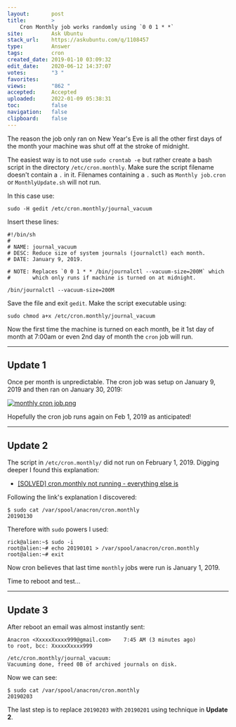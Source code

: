 ```yaml
---
layout:       post
title:        >
    Cron Monthly job works randomly using `0 0 1 * *`
site:         Ask Ubuntu
stack_url:    https://askubuntu.com/q/1108457
type:         Answer
tags:         cron
created_date: 2019-01-10 03:09:32
edit_date:    2020-06-12 14:37:07
votes:        "3 "
favorites:    
views:        "862 "
accepted:     Accepted
uploaded:     2022-01-09 05:38:31
toc:          false
navigation:   false
clipboard:    false
---
```


The reason the job only ran on New Year's Eve is all the other first days of the month your machine was shut off at the stroke of midnight.

The easiest way is to not use `sudo crontab -e` but rather create a bash script in the directory `/etc/cron.monthly`. Make sure the script filename doesn't contain a `.` in it. Filenames containing a `.` such as `Monthly job.cron` or `MonthlyUpdate.sh` will not run.

<!-- Language-all: bash -->

In this case use:

``` 
sudo -H gedit /etc/cron.monthly/journal_vacuum

```

Insert these lines:

``` 
#!/bin/sh
#
# NAME: journal_vacuum
# DESC: Reduce size of system journals (journalctl) each month.
# DATE: January 9, 2019.

# NOTE: Replaces `0 0 1 * * /bin/journalctl --vacuum-size=200M` which
#       which only runs if machine is turned on at midnight.

/bin/journalctl --vacuum-size=200M

```

Save the file and exit `gedit`. Make the script executable using:

``` 
sudo chmod a+x /etc/cron.monthly/journal_vacuum

```

Now the first time the machine is turned on each month, be it 1st day of month at 7:00am or even 2nd day of month the `cron` job will run.


----------

## Update 1

Once per month is unpredictable. The cron job was setup on January 9, 2019 and then ran on January 30, 2019:

[![monthly cron job.png][1]][1]

Hopefully the cron job runs again on Feb 1, 2019 as anticipated!

----------

## Update 2

The script in `/etc/cron.monthly/` did not run on February 1, 2019. Digging deeper I found this explanation:

- [\[SOLVED\] cron.monthly not running - everything else is][2]

Following the link's explanation I discovered:

``` 
$ sudo cat /var/spool/anacron/cron.monthly
20190130

```

Therefore with `sudo` powers I used:

``` 
rick@alien:~$ sudo -i
root@alien:~# echo 20190101 > /var/spool/anacron/cron.monthly
root@alien:~# exit

```

Now cron believes that last time `monthly` jobs were run is January 1, 2019.

Time to reboot and test...


----------

## Update 3

After reboot an email was almost instantly sent:

``` 
Anacron <XxxxxXxxxx999@gmail.com>    7:45 AM (3 minutes ago)
to root, bcc: XxxxxXxxxx999

/etc/cron.monthly/journal_vacuum:
Vacuuming done, freed 0B of archived journals on disk.

```

Now we can see:

``` 
$ sudo cat /var/spool/anacron/cron.monthly
20190203

```

The last step is to replace `20190203` with `20190201` using technique in **Update 2**.

  [1]: https://i.stack.imgur.com/c76pC.png
  [2]: https://www.linuxquestions.org/questions/linux-newbie-8/cron-monthly-not-running-everything-else-is-4175461238/


